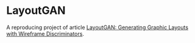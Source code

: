 # LayoutGAN

A reproducing project of article [LayoutGAN: Generating Graphic Layouts with Wireframe Discriminators](https://arxiv.org/abs/1901.06767).